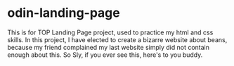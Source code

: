 # odin-landing-page
This is for TOP Landing Page project, used to practice my html and css skills. In this project, I have elected to create a bizarre website about beans, because my friend complained my last website simply did not contain enough about this. So Sly, if you ever see this, here's to you buddy.